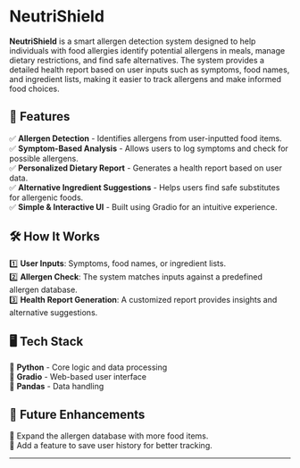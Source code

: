 # NeutriShield

**NeutriShield** is a smart allergen detection system designed to help individuals with food allergies identify potential allergens in meals, manage dietary restrictions, and find safe alternatives. The system provides a detailed health report based on user inputs such as symptoms, food names, and ingredient lists, making it easier to track allergens and make informed food choices.

## 🚀 Features

✅ **Allergen Detection** - Identifies allergens from user-inputted food items.  
✅ **Symptom-Based Analysis** - Allows users to log symptoms and check for possible allergens.  
✅ **Personalized Dietary Report** - Generates a health report based on user data.  
✅ **Alternative Ingredient Suggestions** - Helps users find safe substitutes for allergenic foods.  
✅ **Simple & Interactive UI** - Built using Gradio for an intuitive experience.  

## 🛠 How It Works

1️⃣ **User Inputs**: Symptoms, food names, or ingredient lists.  
2️⃣ **Allergen Check**: The system matches inputs against a predefined allergen database.  
3️⃣ **Health Report Generation**: A customized report provides insights and alternative suggestions.  

## 🖥 Tech Stack

🔹 **Python** - Core logic and data processing  
🔹 **Gradio** - Web-based user interface  
🔹 **Pandas** - Data handling  

## 🔮 Future Enhancements

🚀 Expand the allergen database with more food items.  
🚀 Add a feature to save user history for better tracking.  

---
